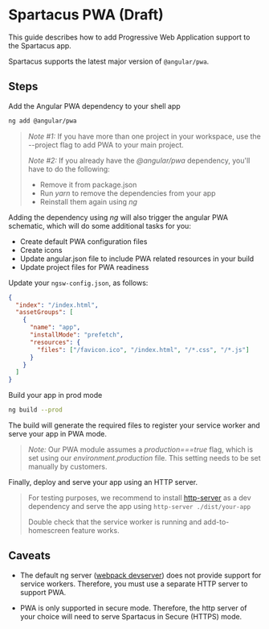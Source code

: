 # Spartacus PWA (Draft)

This guide describes how to add Progressive Web Application support to the Spartacus app.

Spartacus supports the latest major version of `@angular/pwa`.

## Steps

Add the Angular PWA dependency to your shell app

```bash
ng add @angular/pwa
```

> _Note #1:_ If you have more than one project in your workspace, use the --project flag to add PWA to your main project.
>
> _Note #2:_ If you already have the _@angular/pwa_ dependency, you'll have to do the following:
>
> - Remove it from package.json
> - Run _yarn_ to remove the dependencies from your app
> - Reinstall them again using _ng_

Adding the dependency using _ng_ will also trigger the angular PWA schematic, which will do some additional tasks for you:

- Create default PWA configuration files
- Create icons
- Update angular.json file to include PWA related resources in your build
- Update project files for PWA readiness

Update your `ngsw-config.json`, as follows:

```json
{
  "index": "/index.html",
  "assetGroups": [
    {
      "name": "app",
      "installMode": "prefetch",
      "resources": {
        "files": ["/favicon.ico", "/index.html", "/*.css", "/*.js"]
      }
    }
  ]
}
```

Build your app in prod mode

```bash
ng build --prod
```

The build will generate the required files to register your service worker and serve your app in PWA mode.

> _Note:_ Our PWA module assumes a _production===true_ flag, which is set using our _environment.production_ file. This setting needs to be set manually by customers.

Finally, deploy and serve your app using an HTTP server.

> For testing purposes, we recommend to install [http-server](https://www.npmjs.com/package/http-server) as a dev dependency and serve the app using `http-server ./dist/your-app`
>
> Double check that the service worker is running and add-to-homescreen feature works.

## Caveats

- The default ng server ([webpack devserver](https://webpack.js.org/configuration/dev-server/)) does not provide support for service workers. Therefore, you must use a separate HTTP server to support PWA.

- PWA is only supported in secure mode. Therefore, the http server of your choice will need to serve Spartacus in Secure (HTTPS) mode.
